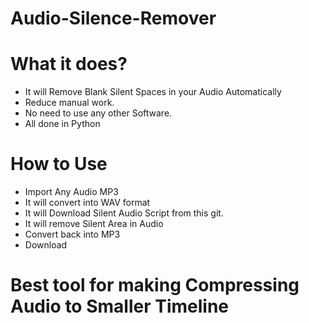 # Audio-Silence-Remover

# What it does?
- It will Remove Blank Silent Spaces in your Audio Automatically
- Reduce manual work.
- No need to use any other Software.
- All done in Python

# How to Use
- Import Any Audio MP3
- It will convert into WAV format
- It will Download Silent Audio Script from this git.
- It will remove Silent Area in Audio
- Convert back into MP3
- Download

# Best tool for making Compressing Audio to Smaller Timeline


